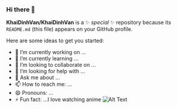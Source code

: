 ### Hi there 👋

**KhaiDinhVan/KhaiDinhVan** is a ✨ _special_ ✨ repository because its `README.md` (this file) appears on your GitHub profile.

Here are some ideas to get you started:

- 🔭 I’m currently working on ...
- 🌱 I’m currently learning ...
- 👯 I’m looking to collaborate on ...
- 🤔 I’m looking for help with ...
- 💬 Ask me about ...
- 📫 How to reach me: ...
- 😄 Pronouns: ...
- ⚡ Fun fact: ...I love watching anime
![Alt Text](https://media.giphy.com/media/uKWBNet3fFTP9ZDZIg/giphy.gif)
